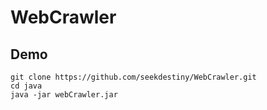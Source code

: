 # WebCrawler

## Demo

```
git clone https://github.com/seekdestiny/WebCrawler.git
cd java
java -jar webCrawler.jar
```

